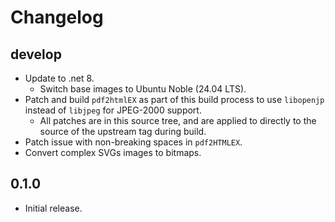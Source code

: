 # Changelog

## develop

* Update to .net 8.
  * Switch base images to Ubuntu Noble (24.04 LTS).
* Patch and build `pdf2htmlEX` as part of this build process to use `libopenjp` instead of `libjpeg` for JPEG-2000 support.
  * All patches are in this source tree, and are applied to directly to the source of the upstream tag during build.
* Patch issue with non-breaking spaces in `pdf2HTMLEX`.
* Convert complex SVGs images to bitmaps.

## 0.1.0

* Initial release.
